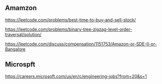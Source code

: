 ## Amamzon

https://leetcode.com/problems/best-time-to-buy-and-sell-stock/

https://leetcode.com/problems/binary-tree-zigzag-level-order-traversal/solution/

https://leetcode.com/discuss/compensation/1151753/Amazon-or-SDE-II-or-Bangalore

## Microspft

https://careers.microsoft.com/us/en/c/engineering-jobs?from=20&s=1